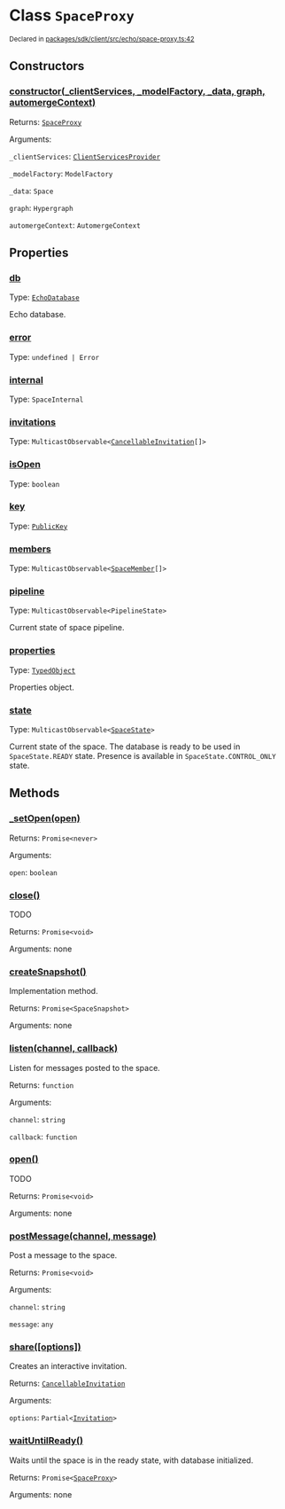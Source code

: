 # Class `SpaceProxy`
<sub>Declared in [packages/sdk/client/src/echo/space-proxy.ts:42](https://github.com/dxos/dxos/blob/bfdd5a17b/packages/sdk/client/src/echo/space-proxy.ts#L42)</sub>




## Constructors
### [constructor(_clientServices, _modelFactory, _data, graph, automergeContext)](https://github.com/dxos/dxos/blob/bfdd5a17b/packages/sdk/client/src/echo/space-proxy.ts#L93)




Returns: <code>[SpaceProxy](/api/@dxos/client/classes/SpaceProxy)</code>

Arguments: 

`_clientServices`: <code>[ClientServicesProvider](/api/@dxos/client/interfaces/ClientServicesProvider)</code>

`_modelFactory`: <code>ModelFactory</code>

`_data`: <code>Space</code>

`graph`: <code>Hypergraph</code>

`automergeContext`: <code>AutomergeContext</code>



## Properties
### [db](https://github.com/dxos/dxos/blob/bfdd5a17b/packages/sdk/client/src/echo/space-proxy.ts#L153)
Type: <code>[EchoDatabase](/api/@dxos/client/interfaces/EchoDatabase)</code>

Echo database.

### [error](https://github.com/dxos/dxos/blob/bfdd5a17b/packages/sdk/client/src/echo/space-proxy.ts#L205)
Type: <code>undefined | Error</code>



### [internal](https://github.com/dxos/dxos/blob/bfdd5a17b/packages/sdk/client/src/echo/space-proxy.ts#L201)
Type: <code>SpaceInternal</code>



### [invitations](https://github.com/dxos/dxos/blob/bfdd5a17b/packages/sdk/client/src/echo/space-proxy.ts#L186)
Type: <code>MulticastObservable&lt;[CancellableInvitation](/api/@dxos/client/classes/CancellableInvitationObservable)[]&gt;</code>



### [isOpen](https://github.com/dxos/dxos/blob/bfdd5a17b/packages/sdk/client/src/echo/space-proxy.ts#L158)
Type: <code>boolean</code>



### [key](https://github.com/dxos/dxos/blob/bfdd5a17b/packages/sdk/client/src/echo/space-proxy.ts#L149)
Type: <code>[PublicKey](/api/@dxos/react-client/classes/PublicKey)</code>



### [members](https://github.com/dxos/dxos/blob/bfdd5a17b/packages/sdk/client/src/echo/space-proxy.ts#L193)
Type: <code>MulticastObservable&lt;[SpaceMember](/api/@dxos/client/interfaces/SpaceMember)[]&gt;</code>



### [pipeline](https://github.com/dxos/dxos/blob/bfdd5a17b/packages/sdk/client/src/echo/space-proxy.ts#L179)
Type: <code>MulticastObservable&lt;PipelineState&gt;</code>

Current state of space pipeline.

### [properties](https://github.com/dxos/dxos/blob/bfdd5a17b/packages/sdk/client/src/echo/space-proxy.ts#L163)
Type: <code>[TypedObject](/api/@dxos/client/types/TypedObject)</code>

Properties object.

### [state](https://github.com/dxos/dxos/blob/bfdd5a17b/packages/sdk/client/src/echo/space-proxy.ts#L172)
Type: <code>MulticastObservable&lt;[SpaceState](/api/@dxos/client/enums#SpaceState)&gt;</code>

Current state of the space.
The database is ready to be used in  `SpaceState.READY`  state.
Presence is available in  `SpaceState.CONTROL_ONLY`  state.


## Methods
### [_setOpen(open)](https://github.com/dxos/dxos/blob/bfdd5a17b/packages/sdk/client/src/echo/space-proxy.ts#L414)




Returns: <code>Promise&lt;never&gt;</code>

Arguments: 

`open`: <code>boolean</code>


### [close()](https://github.com/dxos/dxos/blob/bfdd5a17b/packages/sdk/client/src/echo/space-proxy.ts#L364)


TODO

Returns: <code>Promise&lt;void&gt;</code>

Arguments: none




### [createSnapshot()](https://github.com/dxos/dxos/blob/bfdd5a17b/packages/sdk/client/src/echo/space-proxy.ts#L409)


Implementation method.

Returns: <code>Promise&lt;SpaceSnapshot&gt;</code>

Arguments: none




### [listen(channel, callback)](https://github.com/dxos/dxos/blob/bfdd5a17b/packages/sdk/client/src/echo/space-proxy.ts#L391)


Listen for messages posted to the space.

Returns: <code>function</code>

Arguments: 

`channel`: <code>string</code>

`callback`: <code>function</code>


### [open()](https://github.com/dxos/dxos/blob/bfdd5a17b/packages/sdk/client/src/echo/space-proxy.ts#L357)


TODO

Returns: <code>Promise&lt;void&gt;</code>

Arguments: none




### [postMessage(channel, message)](https://github.com/dxos/dxos/blob/bfdd5a17b/packages/sdk/client/src/echo/space-proxy.ts#L379)


Post a message to the space.

Returns: <code>Promise&lt;void&gt;</code>

Arguments: 

`channel`: <code>string</code>

`message`: <code>any</code>


### [share(\[options\])](https://github.com/dxos/dxos/blob/bfdd5a17b/packages/sdk/client/src/echo/space-proxy.ts#L401)


Creates an interactive invitation.

Returns: <code>[CancellableInvitation](/api/@dxos/client/classes/CancellableInvitationObservable)</code>

Arguments: 

`options`: <code>Partial&lt;[Invitation](/api/@dxos/client/interfaces/Invitation)&gt;</code>


### [waitUntilReady()](https://github.com/dxos/dxos/blob/bfdd5a17b/packages/sdk/client/src/echo/space-proxy.ts#L371)


Waits until the space is in the ready state, with database initialized.

Returns: <code>Promise&lt;[SpaceProxy](/api/@dxos/client/classes/SpaceProxy)&gt;</code>

Arguments: none




